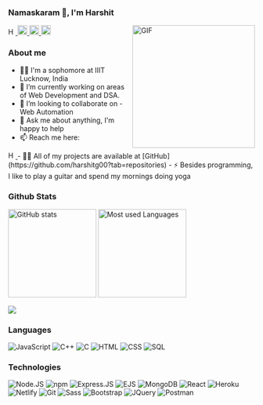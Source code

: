 ### Namaskaram 🙏, I'm Harshit
<a href="https://www.linkedin.com/in/harshitg00">
  <img alt="Harshit's LinkedIN" width="15px" src="https://cdn.jsdelivr.net/npm/simple-icons@v3/icons/linkedin.svg" />
</a>
<a href="https://twitter.com/harshitg00">
  <img alt="Harshit Gupta | Twitter" width="20px" src="https://cdn.jsdelivr.net/npm/simple-icons@v3/icons/twitter.svg" />
</a>
<a href="https://www.instagram.com/_harshit_g">
  <img alt="Harshit's Instagram" width="20px" src="https://cdn.jsdelivr.net/npm/simple-icons@v3/icons/instagram.svg" />
</a>
<a href="https://mail.google.com/mail/?view=cm&fs=1&tf=1&to=harshitg0202@gmail.com">
  <img alt="Harshit's Mail" width="20px" src="https://cdn.jsdelivr.net/npm/simple-icons@3.13.0/icons/gmail.svg" />
</a>

  <img height=250 align="right" src="https://cdn.dribbble.com/users/3414434/screenshots/14616859/media/94814b2e5bcd1dd9f926bdd0d98eda5c.gif" alt="GIF" />

### About me
- 🙋‍♂️ I'm a sophomore at IIIT Lucknow, India
- 🔭 I’m currently working on areas of Web Development and DSA.
- 👯 I’m looking to collaborate on - Web Automation
- 💬 Ask me about anything, I'm happy to help
- 📫 Reach me here: 
<a href="https://mail.google.com/mail/?view=cm&fs=1&tf=1&to=harshitg0202@gmail.com">
  <img alt="Harshit's Mail" width="15px" src="https://cdn.jsdelivr.net/npm/simple-icons@3.13.0/icons/gmail.svg" />
</a>
- 👨‍💻 All of my projects are available at [GitHub](https://github.com/harshitg00?tab=repositories)
- ⚡ Besides programming, I like to play a guitar and spend my mornings doing yoga

### Github Stats

<p align="left">
    <img src="https://github-readme-stats.vercel.app/api?username=harshitg00&show_icons=true&count_private=true&hide_title=true&include_all_commits=true&theme=react" alt="GitHub stats"  height="180px"/>
    <img src="https://github-readme-stats.vercel.app/api/top-langs/?username=harshitg00&layout=compact&langs_count=7&theme=react" alt="Most used Languages" height="180px"/>
</p>

<!-- ### Visitor Count
![Visitor Count](https://profile-counter.glitch.me/harshitg00/count.svg) -->
![](https://komarev.com/ghpvc/?username=harshitg00&color=brightgreen&style=flat)


<!-- [![Readme Card](https://github-readme-stats.vercel.app/api/pin/?username=harshitg00&repo=teamforhack)](https://github.com/harshitg00/github-readme-stats) -->

### Languages

![JavaScript](https://img.shields.io/badge/-JavaScript-000?&logo=JavaScript)
![C++](https://img.shields.io/badge/-C++-000?&logo=c%2b%2b&logoColor=00599C)
![C](https://img.shields.io/badge/-C-000?&logo=C)
![HTML](https://img.shields.io/badge/-HTML5-000?&logo=html5)
![CSS](https://img.shields.io/badge/-CSS3-000?&logo=css3)
![SQL](https://img.shields.io/badge/-SQL-000?&logo=MySQL)

### Technologies
![Node.JS](https://img.shields.io/badge/Node.js-000?&logo=node.js)
![npm](https://img.shields.io/badge/npm-000?&logo=npm)
![Express.JS](https://img.shields.io/badge/Express.js-000000?&logo=express)
![EJS](https://img.shields.io/badge/EJS-000?&logo=ejs)
![MongoDB](https://img.shields.io/badge/MongoDB-000?&logo=mongodb)
![React](https://img.shields.io/badge/React-000?&logo=react)
![Heroku](https://img.shields.io/badge/Heroku-000?&logo=heroku)
![Netlify](https://img.shields.io/badge/Netlify-000?&logo=netlify)
![Git](https://img.shields.io/badge/Git-000?&logo=git)
![Sass](https://img.shields.io/badge/Sass-000?&logo=sass)
![Bootstrap](https://img.shields.io/badge/Bootstrap-000?&logo=bootstrap)
![JQuery](https://img.shields.io/badge/JQuery-000?&logo=jquery)
![Postman](https://img.shields.io/badge/Postman-000?&logo=postman)

<!-- <img src="https://img.shields.io/badge/MongoDB-4EA94B?&logo=mongodb" style="height:1.2rem"/> -->

<!-- <img src="https://img.shields.io/badge/HTML5-E34F26?&logo=css3" style="height:1.2rem; width:1.2rem; object-fit:cover; object-position: left"/> 
<img src="https://img.shields.io/badge/CSS3-1572B6?&logo=css3" style="height:1.2rem"/>
<img src="https://img.shields.io/badge/JavaScript-F7DF1E?&logo=javascript&logoColor=black" style="height:1.2rem"/>
<img src="https://img.shields.io/badge/C-00599C?&logo=c" style="height:1.2rem"/> 
<img src="https://img.shields.io/badge/C%2B%2B-00599C?&logo=c%2B%2B" style="height:1.2rem"/> 
<img src="https://img.shields.io/badge/Python-14354C?&logo=python" style="height:1.2rem"/> -->
<!-- SQL -->


<!-- <img src="https://img.shields.io/badge/MySQL-00000F?&logo=mysql" style="height:1.2rem"/> -->

<!-- <br /> -->
<!-- <img src="https://img.shields.io/badge/Node.js-43853D?&logo=node.js" style="height:1.2rem"/> -->
<!-- <img src="https://img.shields.io/badge/npm-CB3837?&logo=npm" style="height:1.2rem"/>  -->
<!-- <img src="https://img.shields.io/badge/Express.js-000000?&logo=express"style="height:1.2rem"/>  -->
<!-- <img src="https://img.shields.io/badge/Sass-CC6699?&logo=sass" style="height:1.2rem"/>  -->
<!-- <img src="https://img.shields.io/badge/R-276DC3?&logo=r" style="height:1.2rem"/>  -->
<!-- <img src="https://img.shields.io/badge/Markdown-000000?&logo=markdown" style="height:1.2rem"/> -->
<!-- <img src="https://img.shields.io/badge/React-20232A?&logo=react&logoColor=61DAFB" style="height:1.2rem"/>  -->
<!-- <img src="https://img.shields.io/badge/Bootstrap-563D7C?&logo=bootstrap" style="height:1.2rem"/> -->
<!-- <img src="https://img.shields.io/badge/jQuery-0769AD?&logo=jquery" style="height:1.2rem"/> -->
<!-- <img src="https://img.shields.io/badge/Netlify-00C7B7?&logo=netlify" style="height:1.2rem"/>  -->
<!-- <img src="https://img.shields.io/badge/Heroku-430098?&logo=heroku" style="height:1.2rem"/> -->
<!-- <img src="https://img.shields.io/badge/firebase-ffca28?&logo=firebase&logoColor=black"style="height:1.2rem"/> -->
<!-- <img src="https://img.shields.io/badge/Git-F05032?&logo=git"style="height:1.2rem"/>  -->
<!-- <img src="https://img.shields.io/badge/Postman-FF6C37?&logo=Postman"style="height:1.2rem"/> -->
<!-- <img src="https://img.shields.io/badge/-GitHub-05122A?&logo=github" style="height:1.2rem"/> -->

<!-- <img src="https://img.shields.io/badge/-GitHub-05122A?&logo=github" style="height:1.2rem"/> -->

<!-- EJS
Handlebars -->